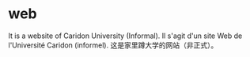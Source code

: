 # web
It is a website of Caridon University (Informal).
Il s'agit d'un site Web de l'Université Caridon (informel).
这是家里蹲大学的网站（非正式）。
